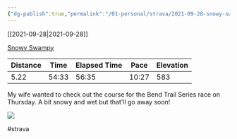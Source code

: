 ```yaml
---
{"dg-publish":true,"permalink":"/01-personal/strava/2021-09-28-snowy-swampy/"}
---
```



[[2021-09-28\|2021-09-28]]

[Snowy Swampy](https://www.strava.com/activities/6034555456)

| Distance | Time  | Elapsed Time | Pace  | Elevation |
| -------- | ----- | ------------ | ----- | --------- |
| 5.22     | 54:33 | 56:35        | 10:27 | 583       |


My wife wanted to check out the course for the Bend Trail Series race on Thursday. A bit snowy and wet but that'll go away soon!
    
![](https://dgtzuqphqg23d.cloudfront.net/nPOKFBzBCtKLihWTMWArgvo7JQM8tL_ke6qgLNlmbso-768x576.jpg)

    

#strava
